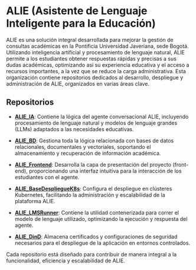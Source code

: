 # ALIE (Asistente de Lenguaje Inteligente para la Educación)

ALIE es una solución integral desarrollada para mejorar la gestión de consultas académicas en la Pontificia Universidad Javeriana, sede Bogotá. Utilizando inteligencia artificial y procesamiento de lenguaje natural, ALIE permite a los estudiantes obtener respuestas rápidas y precisas a sus dudas académicas, optimizando así su experiencia educativa y el acceso a recursos importantes, a la vez que se reduce la carga administrativa. Esta organización contiene repositorios dedicados al desarrollo, despliegue y administración de ALIE, organizados en varias áreas clave.

## Repositorios

- [**ALIE_IA**](https://github.com/ALIE-PUJ/ALIE_IA): Contiene la lógica del agente conversacional ALIE, incluyendo procesamiento de lenguaje natural y modelos de lenguaje grandes (LLMs) adaptados a las necesidades educativas.

- [**ALIE_BD**](https://github.com/ALIE-PUJ/ALIE_BD): Gestiona toda la lógica relacionada con bases de datos relacionales, documentales y vectoriales, soportando el almacenamiento y recuperación de información académica.

- [**ALIE_Frontend**](https://github.com/ALIE-PUJ/ALIE_Frontend): Desarrolla la capa de presentación del proyecto (front-end), proporcionando una interfaz intuitiva para la interacción de los estudiantes con el agente.

- [**ALIE_BaseDespliegueK8s**](https://github.com/ALIE-PUJ/ALIE_BaseDespliegueK8s): Configura el despliegue en clústeres Kubernetes, facilitando la administración y escalabilidad de la plataforma ALIE.

- [**ALIE_LMSRunner**](https://github.com/ALIE-PUJ/ALIE_LMSRunner): Contiene la utilidad contenerizada para correr el modelo de lenguaje utilizado, optimizando la ejecución y respuesta del agente.

- [**ALIE_DinD**](https://github.com/ALIE-PUJ/ALIE_DinD): Almacena certificados y configuraciones de seguridad necesarios para el despliegue de la aplicación en entornos controlados.

Cada repositorio está diseñado para contribuir de manera integral a la funcionalidad, eficiencia y escalabilidad de ALIE.
